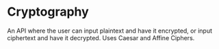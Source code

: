 # Cryptography
An API where the user can input plaintext and have it encrypted, or input ciphertext and have it decrypted. Uses Caesar and Affine Ciphers.

